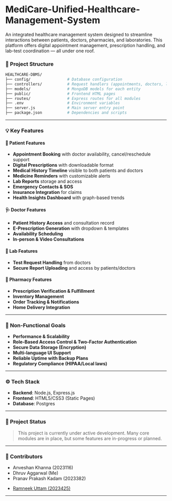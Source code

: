 # MediCare-Unified-Healthcare-Management-System
An integrated healthcare management system designed to streamline interactions between patients, doctors, pharmacies, and laboratories. This platform offers digital appointment management, prescription handling, and lab-test coordination — all under one roof.


### 📂 Project Structure

```bash
HEALTHCARE-DBMS/
├── config/                # Database configuration
├── controllers/           # Request handlers (appointments, doctors, labs, etc.)
├── models/                # MongoDB models for each entity
├── public/                # Frontend HTML pages
├── routes/                # Express routes for all modules
├── .env                   # Environment variables
├── server.js              # Main server entry point
├── package.json           # Dependencies and scripts
```

---

### 💡 Key Features

#### 👤 Patient Features

* **Appointment Booking** with doctor availability, cancel/reschedule support
* **Digital Prescriptions** with downloadable format
* **Medical History Timeline** visible to both patients and doctors
* **Medicine Reminders** with customizable alerts
* **Lab Reports** storage and access
* **Emergency Contacts & SOS**
* **Insurance Integration** for claims
* **Health Insights Dashboard** with graph-based trends

#### 🩺 Doctor Features

* **Patient History Access** and consultation record
* **E-Prescription Generation** with dropdown & templates
* **Availability Scheduling**
* **In-person & Video Consultations**

#### 🧪 Lab Features

* **Test Request Handling** from doctors
* **Secure Report Uploading** and access by patients/doctors

#### 💊 Pharmacy Features

* **Prescription Verification & Fulfillment**
* **Inventory Management**
* **Order Tracking & Notifications**
* **Home Delivery Integration**

---

### 🔐 Non-Functional Goals

* **Performance & Scalability**
* **Role-Based Access Control & Two-Factor Authentication**
* **Secure Data Storage (Encryption)**
* **Multi-language UI Support**
* **Reliable Uptime with Backup Plans**
* **Regulatory Compliance (HIPAA/Local laws)**

---

### ⚙️ Tech Stack

* **Backend**: Node.js, Express.js
* **Frontend**: HTML5/CSS3 (Static Pages)
* **Database**: Postgres

---

### 🚧 Project Status

> This project is currently under active development. Many core modules are in place, but some features are in-progress or planned.

---

### 🤝 Contributors

* Anveshan Khanna (2023116)
* Dhruv Aggarwal (Me)
* Pranav Prakash Kadam (2023382)
- [Ramneek Uttam (2023425)](https://www.github.com/ramneekuttam)

---


